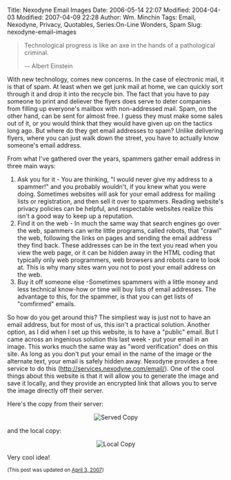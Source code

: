 Title: Nexodyne Email Images
Date: 2006-05-14 22:07
Modified: 2004-04-03
Modified: 2007-04-09 22:28
Author: Wm. Minchin
Tags: Email, Nexodyne, Privacy, Quotables, Series:On-Line Wonders, Spam
Slug: nexodyne-email-images

> Technological progress is like an axe in the hands of a pathological
> criminal.
> 
> -- Albert Einstein

With new technology, comes new concerns. In the case of electronic mail,
it is that of spam. At least when we get junk mail at home, we can
quickly sort through it and drop it into the recycle bin. The fact that
you have to pay someone to print and deliever the flyers does serve to
deter companies from filling up everyone's mailbox with non-addressed
mail. Spam, on the other hand, can be sent for almost free. I guess they
must make some sales out of it, or you would think that they would have
given up on the tactics long ago. But where do they get email addresses
to spam? Unlike delivering flyers, where you can just walk down the
street, you have to actually know someone's email address.

From what I've gathered over the years, spammers gather email address in
three main ways:

1.  Ask you for it - You are thinking, "I would never give my address to
    a spammer!" and you probably wouldn't, if you knew what you were
    doing. Sometimes websites will ask for your email address for
    mailing lists or registration, and then sell it over to spammers.
    Reading website's privacy policies can be helpful, and respectable
    websites realize this isn't a good way to keep up a reputation.
2.  Find it on the web - In much the same way that search engines go
    over the web, spammers can write little programs, called robots,
    that "crawl" the web, following the links on pages and sending the
    email address they find back. These addresses can be in the text you
    read when you view the web page, or it can be hidden away in the
    HTML coding that typically only web programmers, web browsers and
    robots care to look at. This is why many sites warn you not to post
    your email address on the web.
3.  Buy it off someone else -Sometimes spammers with a little money and
    less technical know-how or time will buy lists of email addresses.
    The advantage to this, for the spammer, is that you can get lists of
    "comfirmed" emails.

So how do you get around this? The simpliest way is just not to have an
email address, but for most of us, this isn't a practical solution.
Another option, as I did when I set up this website, is to have a
"public" email. But I came across an ingenious solution this last week -
put your email in an image. This works much the same way as "word
verification" does on this site. As long as you don't put your email in
the name of the image or the alternate text, your email is safely hidden
away. Nexodyne provides a free service to do this
(<http://services.nexodyne.com/email/>). One of the cool things about
this website is that it will allow you to generate the image and save it
locally, and they provide an encrypted link that allows you to serve the
image directly off their server.

Here's the copy from their server:

<div style="text-align: center;">

![Served
Copy](http://services.nexodyne.com/email/icon/W16xUebD%2B5ICdw%3D%3D/MZ.X8AU%3D/R01haWw%3D/0/image.png)

</div>

and the local copy:

<div style="text-align: center;">

![Local Copy](http://photos1.blogger.com/blogger/3717/2829/200/mail.png)

</div>

Very cool idea!

<small>(This post was updated on [April 3,
2007](http://minchinweb.blogspot.com/2007/04/gmail-image.html))</small>
